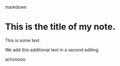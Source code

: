 markdown
# This is the title of my **note**.

This is some text.

We add this additional text in a second editing.

achooooo

